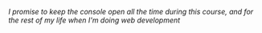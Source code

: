 _I promise to keep the console open all the time during this course, and for the rest of my life when I'm doing web development_
